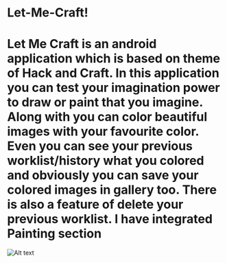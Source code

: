 # Let-Me-Craft!
# Let Me Craft is an android application which is based on theme of Hack and Craft. In this application you can test your imagination power to draw or paint that  you imagine. Along with you can color beautiful images with your favourite color. Even you can see your previous worklist/history what you colored and obviously you can save your colored images in gallery too. There is also a feature of delete your previous worklist. I have integrated Painting section 
![Alt text](relative/path/to/img.jpg?raw=true "Title")
